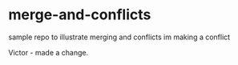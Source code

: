 # merge-and-conflicts
sample repo to illustrate merging and conflicts
 im making a conflict

Victor - made a change.



